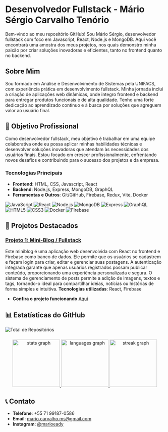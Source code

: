 <!-- Imagem alinhada à direita -->
<!--<img align="right" src="URL_DA_IMAGEM" width="150"/>-->

# Desenvolvedor Fullstack - Mário Sérgio Carvalho Tenório

Bem-vindo ao meu repositório GitHub! Sou Mário Sérgio, desenvolvedor fullstack com foco em Javascript, React, Node.js e MongoDB. Aqui você encontrará uma amostra dos meus projetos, nos quais demonstro minha paixão por criar soluções inovadoras e eficientes, tanto no frontend quanto no backend.

## Sobre Mim

Sou formado em Análise e Desenvolvimento de Sistemas pela UNIFACS, com experiência prática em desenvolvimento fullstack. Minha jornada inclui a criação de aplicações web dinâmicas, onde integro frontend e backend para entregar produtos funcionais e de alta qualidade. Tenho uma forte dedicação ao aprendizado contínuo e à busca por soluções que agreguem valor ao usuário final.

## 🚀 Objetivo Profissional

Como desenvolvedor fullstack, meu objetivo é trabalhar em uma equipe colaborativa onde eu possa aplicar minhas habilidades técnicas e desenvolver soluções inovadoras que atendam às necessidades dos usuários finais. Estou focado em crescer profissionalmente, enfrentando novos desafios e contribuindo para o sucesso dos projetos e da empresa.

### Tecnologias Principais

- **Frontend**: HTML, CSS, Javascript, React
- **Backend**: Node.js, Express, MongoDB, GraphQL
- **Ferramentas e Outros**: Git/GitHub, Firebase, Redux, Vite, Docker

<!--## ![icone](https://img.shields.io/badge/Languages-and-Tools-informational?style=flat&logo=javascript&color=blue)-->

![JavaScript](https://img.shields.io/badge/-JavaScript-F7DF1E?style=flat&logo=javascript&logoColor=white)
![React](https://img.shields.io/badge/-React-61DAFB?style=flat&logo=react&logoColor=white)
![Node.js](https://img.shields.io/badge/-Node.js-339933?style=flat&logo=node.js&logoColor=white)
![MongoDB](https://img.shields.io/badge/-MongoDB-47A248?style=flat&logo=mongodb&logoColor=white)
![Express](https://img.shields.io/badge/-Express.js-000000?style=flat&logo=express&logoColor=white)
![GraphQL](https://img.shields.io/badge/-GraphQL-E10098?style=flat&logo=graphql&logoColor=white)
![HTML5](https://img.shields.io/badge/-HTML5-E34F26?style=flat&logo=html5&logoColor=white)
![CSS3](https://img.shields.io/badge/-CSS3-1572B6?style=flat&logo=css3&logoColor=white)
![Docker](https://img.shields.io/badge/-Docker-2496ED?style=flat&logo=docker&logoColor=white)
![Firebase](https://img.shields.io/badge/-Firebase-FFCA28?style=flat&logo=firebase&logoColor=white)

## 📌 Projetos Destacados

### [Projeto 1: Mini-Blog / Fullstack](https://github.com/mariocarvalho-2205/Mini_Blog)

Este miniblog é uma aplicação web desenvolvida com React no frontend e Firebase como banco de dados. Ele permite que os usuários se cadastrem e façam login para criar, editar e gerenciar suas postagens. A autenticação integrada garante que apenas usuários registrados possam publicar conteúdo, proporcionando uma experiência personalizada e segura. O sistema de gerenciamento de posts permite a adição de imagens, textos e tags, tornando-o ideal para compartilhar ideias, notícias ou histórias de forma simples e intuitiva.
**Tecnologias utilizadas**: React, Firebase

- **Confira o projeto funcionando** <a href="https://mariocarvalho-2205.github.io/Mini_Blog/" target='_blank'>Aqui</a>

<!--### [Projeto 2: Nome do Projeto](https://github.com/seuusuario/nome-do-projeto)
Breve descrição do projeto.  
**Tecnologias**: React, Firebase, Redux

### [Projeto 3: Nome do Projeto](https://github.com/seuusuario/nome-do-projeto)
Breve descrição do projeto.  
**Tecnologias**: HTML, CSS, Javascript, MongoDB-->

## 📊 Estatísticas do GitHub

![Total de Repositórios](https://img.shields.io/badge/Total_de_repositórios-82-blue?style=flat&logo=github)

###

<div align="center">
  <a href="https://github.com/mariocarvalho-2205">
    <img src="https://github-readme-stats.vercel.app/api?username=mariocarvalho-2205&hide_title=false&hide_rank=false&show_icons=true&include_all_commits=true&count_private=true&disable_animations=false&theme=dracula&locale=en&hide_border=false&order=1" height="150" alt="stats graph"  />
    <img src="https://github-readme-stats.vercel.app/api/top-langs?username=mariocarvalho-2205&locale=en&hide_title=false&layout=compact&card_width=320&langs_count=5&theme=dracula&hide_border=false&order=2" height="150" alt="languages graph"  />
    <img src="https://streak-stats.demolab.com?user=mariocarvalho-2205&locale=en&mode=daily&theme=dracula&hide_border=false&border_radius=5&order=3" height="150" alt="streak graph"  />
  </a>
</div>

<!--###

<img src="https://raw.githubusercontent.com/mariocarvalho-2205/mariocarvalho-2205/output/snake.svg" alt="Snake animation" />
-->
###



## 📞 Contato

- **Telefone**: +55 71 99187-0586
- **Email**: [mario.carvalho.ms@gmail.com](mailto:seuemail@example.com)
- **Instagram**: [@marioeady](https://instagram.com/seuinstagram)
